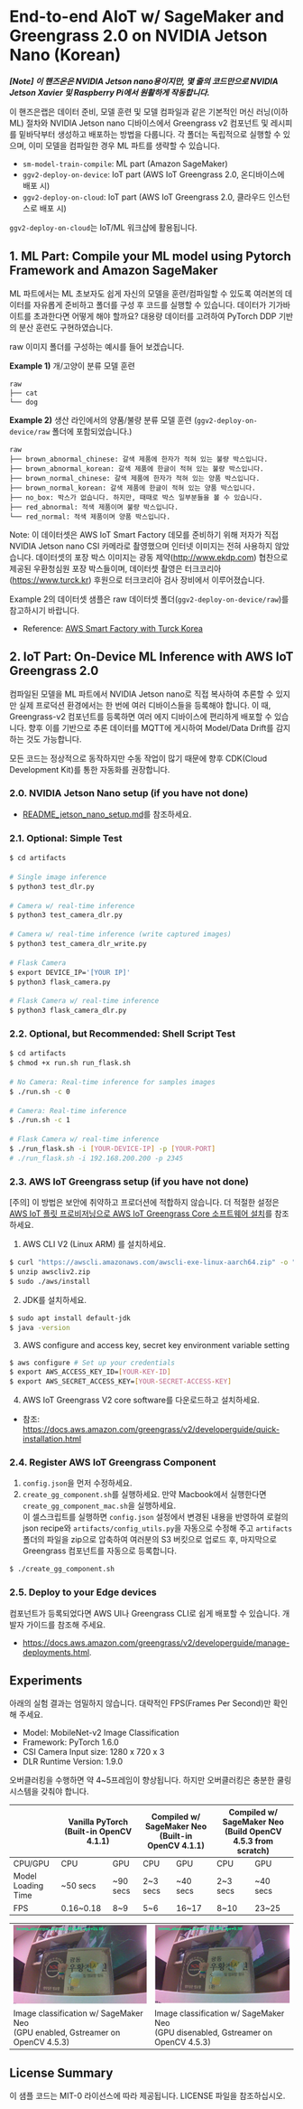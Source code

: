 # End-to-end AIoT w/ SageMaker and Greengrass 2.0 on NVIDIA Jetson Nano (Korean)

***[Note] 이 핸즈온은 NVIDIA Jetson nano용이지만, 몇 줄의 코드만으로 NVIDIA Jetson Xavier 및 Raspberry Pi에서 원활하게 작동합니다.***

이 핸즈은랩은 데이터 준비, 모델 훈련 및 모델 컴파일과 같은 기본적인 머신 러닝(이하 ML) 절차와 NVIDIA Jetson nano 디바이스에서 Greengrass v2 컴포넌트 및 레시피를 밑바닥부터 생성하고 배포하는 방법을 다룹니다. 각 폴더는 독립적으로 실행할 수 있으며, 이미 모델을 컴파일한 경우 ML 파트를 생략할 수 있습니다.

- `sm-model-train-compile`: ML part (Amazon SageMaker)
- `ggv2-deploy-on-device`: IoT part (AWS IoT Greengrass 2.0, 온디바이스에 배포 시)
- `ggv2-deploy-on-cloud`: IoT part (AWS IoT Greengrass 2.0, 클라우드 인스턴스로 배포 시)

`ggv2-deploy-on-cloud`는 IoT/ML 워크샵에 활용됩니다.

## 1. ML Part: Compile your ML model using Pytorch Framework and Amazon SageMaker

ML 파트에서는 ML 초보자도 쉽게 자신의 모델을 훈련/컴파일할 수 있도록 여러본의 데이터를 자유롭게 준비하고 폴더를 구성 후 코드를 실행할 수 있습니다. 데이터가 기가바이트를 초과한다면 어떻게 해야 할까요? 대용량 데이터를 고려하여 PyTorch DDP 기반의 분산 훈련도 구현하였습니다.

raw 이미지 폴더를 구성하는 예시를 들어 보겠습니다.

**Example 1)** 개/고양이 분류 모델 훈련
```
raw
├── cat
└── dog
```

**Example 2)** 생산 라인에서의 양품/불량 분류 모델 훈련 (`ggv2-deploy-on-device/raw` 폴더에 포함되었습니다.)

```
raw
├── brown_abnormal_chinese: 갈색 제품에 한자가 적혀 있는 불량 박스입니다.
├── brown_abnormal_korean: 갈색 제품에 한글이 적혀 있는 불량 박스입니다.
├── brown_normal_chinese: 갈색 제품에 한자가 적혀 있는 양품 박스입니다.
├── brown_normal_korean: 갈색 제품에 한글이 적혀 있는 양품 박스입니다.
├── no_box: 박스가 없습니다. 하지만, 때때로 박스 일부분들을 볼 수 있습니다.
├── red_abnormal: 적색 제품이며 불량 박스입니다.
└── red_normal: 적색 제품이며 양품 박스입니다.
```

Note: 이 데이터셋은 AWS IoT Smart Factory 데모를 준비하기 위해 저자가 직접 NVIDIA Jetson nano CSI 카메라로 촬영했으며 인터넷 이미지는 전혀 사용하지 않았습니다. 데이터셋의 포장 박스 이미지는 광동 제약(http://www.ekdp.com) 협찬으로 제공된 우환청심원 포장 박스들이며, 데이터셋 촬영은 터크코리아(https://www.turck.kr) 후원으로 터크코리아 검사 장비에서 이루어졌습니다.

Example 2의 데이터셋 샘플은 raw 데이터셋 폴더(`ggv2-deploy-on-device/raw`)를 참고하시기 바랍니다.
- Reference: [AWS Smart Factory with Turck Korea](https://www.youtube.com/watch?v=R0sMMphzOhw)

## 2. IoT Part: On-Device ML Inference with AWS IoT Greengrass 2.0

컴파일된 모델을 ML 파트에서 NVIDIA Jetson nano로 직접 복사하여 추론할 수 있지만 실제 프로덕션 환경에서는 한 번에 여러 디바이스들을 등록해야 합니다. 이 때, Greengrass-v2 컴포넌트를 등록하면 여러 에지 디바이스에 편리하게 배포할 수 있습니다. 향후 이를 기반으로 추론 데이터를 MQTT에 게시하여 Model/Data Drift를 감지하는 것도 가능합니다.

모든 코드는 정상적으로 동작하지만 수동 작업이 많기 때문에 향후 CDK(Cloud Development Kit)를 통한 자동화를 권장합니다.

### 2.0. NVIDIA Jetson Nano setup (if you have not done)
- [README_jetson_nano_setup.md](README_jetson_nano_setup.md)를 참조하세요.

### 2.1. Optional: Simple Test
```bash
$ cd artifacts

# Single image inference
$ python3 test_dlr.py

# Camera w/ real-time inference
$ python3 test_camera_dlr.py

# Camera w/ real-time inference (write captured images)
$ python3 test_camera_dlr_write.py

# Flask Camera
$ export DEVICE_IP='[YOUR IP]'
$ python3 flask_camera.py

# Flask Camera w/ real-time inference
$ python3 flask_camera_dlr.py
```

### 2.2. Optional, but Recommended: Shell Script Test
```bash
$ cd artifacts
$ chmod +x run.sh run_flask.sh

# No Camera: Real-time inference for samples images
$ ./run.sh -c 0

# Camera: Real-time inference 
$ ./run.sh -c 1 

# Flask Camera w/ real-time inference
$ ./run_flask.sh -i [YOUR-DEVICE-IP] -p [YOUR-PORT]
# ./run_flask.sh -i 192.168.200.200 -p 2345
```

### 2.3. AWS IoT Greengrass setup (if you have not done)

[주의] 이 방법은 보안에 취약하고 프로더션에 적합하지 않습니다. 더 적절한 설정은 [AWS IoT 플릿 프로비저닝으로 AWS IoT Greengrass Core 소프트웨어 설치](https://docs.aws.amazon.com/greengrass/v2/developerguide/fleet-provisioning.html)를 참조하세요.

1. AWS CLI V2 (Linux ARM) 를 설치하세요.
```bash
$ curl "https://awscli.amazonaws.com/awscli-exe-linux-aarch64.zip" -o "awscliv2.zip"
$ unzip awscliv2.zip
$ sudo ./aws/install
```

2. JDK를 설치하세요.
```bash
$ sudo apt install default-jdk
$ java -version
```

3. AWS configure and access key, secret key environment variable setting
```bash
$ aws configure # Set up your credentials
$ export AWS_ACCESS_KEY_ID=[YOUR-KEY-ID]
$ export AWS_SECRET_ACCESS_KEY=[YOUR-SECRET-ACCESS-KEY]
```

4. AWS IoT Greengrass V2 core software를 다운로드하고 설치하세요.
-  참조: https://docs.aws.amazon.com/greengrass/v2/developerguide/quick-installation.html

### 2.4. Register AWS IoT Greengrass Component 
1. `config.json`을 먼저 수정하세요.
2. `create_gg_component.sh`를 실행하세요. 만약 Macbook에서 실행한다면 `create_gg_component_mac.sh`을 실행하세요.<br>
   이 셀스크립트를 실행하면 `config.json` 설정에서 변경된 내용을 반영하여 로컬의 json recipe와 `artifacts/config_utils.py`을 자동으로 수정해 주고 `artifacts` 폴더의 파일을 zip으로 압축하여 여러분의 S3 버킷으로 업로드 후, 마지막으로 Greengrass 컴포넌트를 자동으로 등록합니다.

```bash
$ ./create_gg_component.sh
```

### 2.5. Deploy to your Edge devices
컴포넌트가 등록되었다면 AWS UI나 Greengrass CLI로 쉽게 배포할 수 있습니다. 개발자 가이드를 참조해 주세요.
- https://docs.aws.amazon.com/greengrass/v2/developerguide/manage-deployments.html.
   
## Experiments
아래의 실험 결과는 엄밀하지 않습니다. 대략적인 FPS(Frames Per Second)만 확인해 주세요.
- Model: MobileNet-v2 Image Classification
- Framework: PyTorch 1.6.0
- CSI Camera Input size: 1280 x 720 x 3 
- DLR Runtime Version: 1.9.0

오버클러킹을 수행하면 약 4~5프레임이 향상됩니다. 하지만 오버클러킹은 충분한 쿨링 시스템을 갖춰야 합니다.
<table>
    <thead>
        <tr>
            <th></th>
            <th colspan=2>Vanilla PyTorch (Built-in OpenCV 4.1.1)</th>
            <th colspan=2>Compiled w/ SageMaker Neo (Built-in OpenCV 4.1.1)</th>
            <th colspan=2>Compiled w/ SageMaker Neo (Build OpenCV 4.5.3 from scratch)</th> 
        </tr>
    </thead>
    <tbody>
        <tr>
            <td>CPU/GPU</td>
            <td>CPU</td>
            <td>GPU</td>
            <td>CPU</td>
            <td>GPU</td>
            <td>CPU</td>
            <td>GPU</td>
        </tr>
        <tr>
            <td>Model Loading Time</td>
            <td>~50 secs</td>
            <td>~90 secs</td>
            <td>2~3 secs</td>
            <td>~40 secs</td>
            <td>2~3 secs</td>  
            <td>~40 secs</td>   
        </tr>
        <tr>
            <td>FPS</td>
            <td>0.16~0.18</td>
            <td>8~9</td>
            <td>5~6</td>
            <td>16~17</td>
            <td>8~10</td>
            <td>23~25</td>
        </tr>        
    </tbody>
</table>

<table>
    <tbody>
        <tr>
            <td><img src='imgs/experiments-1.png'></td>
            <td><img src='imgs/experiments-2.png'></td>
        </tr>
        <tr>
            <td>Image classification w/ SageMaker Neo<br>(GPU enabled, Gstreamer on OpenCV 4.5.3)</td>
            <td>Image classification w/ SageMaker Neo<br>(GPU disenabled, Gstreamer on OpenCV 4.5.3)</td>
        </tr>
    </tbody>
</table>


## License Summary

이 샘플 코드는 MIT-0 라이선스에 따라 제공됩니다. LICENSE 파일을 참조하십시오.